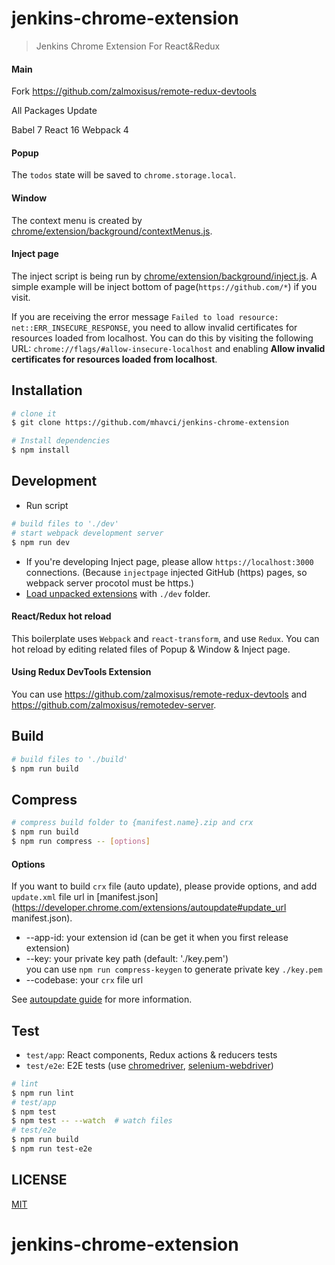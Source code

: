 # jenkins-chrome-extension

<!-- [![Build Status](https://travis-ci.org/jhen0409/react-chrome-extension-boilerplate.svg?branch=master)](https://travis-ci.org/jhen0409/react-chrome-extension-boilerplate)
[![Build status: Windows](https://ci.appveyor.com/api/projects/status/b5xy6ev6oykth0d2/branch/master?svg=true)](https://ci.appveyor.com/project/jhen0409/react-chrome-extension-boilerplate/branch/master)
[![NPM version](http://img.shields.io/npm/v/react-chrome-extension-boilerplate.svg?style=flat)](https://www.npmjs.com/package/react-chrome-extension-boilerplate)
[![Dependency Status](https://david-dm.org/jhen0409/react-chrome-extension-boilerplate.svg)](https://david-dm.org/jhen0409/react-chrome-extension-boilerplate)
[![devDependency Status](https://david-dm.org/jhen0409/react-chrome-extension-boilerplate/dev-status.svg)](https://david-dm.org/jhen0409/react-chrome-extension-boilerplate#info=devDependencies) -->

> Jenkins Chrome Extension For React&Redux

<!-- ## Features

 - Simple [React](https://github.com/facebook/react)/[Redux](https://github.com/rackt/redux) examples of Chrome Extension Window & Popup & Inject pages
 - Hot reloading React/Redux (Using [Webpack](https://github.com/webpack/webpack) and [React Transform](https://github.com/gaearon/react-transform))
 - Write code with ES2015+ syntax (Using [Babel](https://github.com/babel/babel))
 - E2E tests of Window & Popup & Inject pages (Using [Chrome Driver](https://www.npmjs.com/package/chromedriver), [Selenium Webdriver](https://www.npmjs.com/package/selenium-webdriver)) -->
#### Main

Fork https://github.com/zalmoxisus/remote-redux-devtools

All Packages Update

Babel 7
React 16
Webpack 4

#### Popup

<!-- ![Popup](https://cloud.githubusercontent.com/assets/3001525/14128490/dc05e9f8-f653-11e5-9de6-82d1de01844a.gif) -->

The `todos` state will be saved to `chrome.storage.local`.

#### Window

<!-- ![Window](https://cloud.githubusercontent.com/assets/3001525/14128489/da176b62-f653-11e5-9bff-fefc35232358.gif) -->

The context menu is created by [chrome/extension/background/contextMenus.js](chrome/extension/background/contextMenus.js).

#### Inject page

The inject script is being run by [chrome/extension/background/inject.js](chrome/extension/background/inject.js). A simple example will be inject bottom of page(`https://github.com/*`) if you visit.

If you are receiving the error message `Failed to load resource: net::ERR_INSECURE_RESPONSE`, you need to allow invalid certificates for resources loaded from localhost. You can do this by visiting the following URL: `chrome://flags/#allow-insecure-localhost` and enabling **Allow invalid certificates for resources loaded from localhost**.

## Installation

```bash
# clone it
$ git clone https://github.com/mhavci/jenkins-chrome-extension

# Install dependencies
$ npm install
```

## Development

* Run script
```bash
# build files to './dev'
# start webpack development server
$ npm run dev
```
* If you're developing Inject page, please allow `https://localhost:3000` connections. (Because `injectpage` injected GitHub (https) pages, so webpack server procotol must be https.)
* [Load unpacked extensions](https://developer.chrome.com/extensions/getstarted#unpacked) with `./dev` folder.

#### React/Redux hot reload

This boilerplate uses `Webpack` and `react-transform`, and use `Redux`. You can hot reload by editing related files of Popup & Window & Inject page.

#### Using Redux DevTools Extension

You can use https://github.com/zalmoxisus/remote-redux-devtools and https://github.com/zalmoxisus/remotedev-server.

## Build

```bash
# build files to './build'
$ npm run build
```

## Compress

```bash
# compress build folder to {manifest.name}.zip and crx
$ npm run build
$ npm run compress -- [options]
```

#### Options

If you want to build `crx` file (auto update), please provide options, and add `update.xml` file url in [manifest.json](https://developer.chrome.com/extensions/autoupdate#update_url manifest.json).

* --app-id: your extension id (can be get it when you first release extension)
* --key: your private key path (default: './key.pem')  
  you can use `npm run compress-keygen` to generate private key `./key.pem`
* --codebase: your `crx` file url

See [autoupdate guide](https://developer.chrome.com/extensions/autoupdate) for more information.

## Test

* `test/app`: React components, Redux actions & reducers tests
* `test/e2e`: E2E tests (use [chromedriver](https://www.npmjs.com/package/chromedriver), [selenium-webdriver](https://www.npmjs.com/package/selenium-webdriver))

```bash
# lint
$ npm run lint
# test/app
$ npm test
$ npm test -- --watch  # watch files
# test/e2e
$ npm run build
$ npm run test-e2e
```

## LICENSE

[MIT](LICENSE)
# jenkins-chrome-extension
